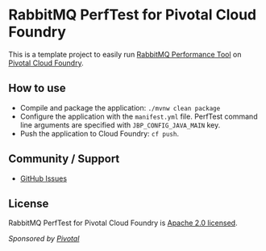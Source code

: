 # RabbitMQ PerfTest for Pivotal Cloud Foundry

This is a template project to easily run [RabbitMQ Performance Tool](http://www.rabbitmq.com/java-tools.html#throughput-load-testing)
on [Pivotal Cloud Foundry](https://pivotal.io/platform).

## How to use

* Compile and package the application: `./mvnw clean package`
* Configure the application with the `manifest.yml` file. PerfTest command line arguments
are specified with `JBP_CONFIG_JAVA_MAIN` key.
* Push the application to Cloud Foundry: `cf push`.

## Community / Support

* [GitHub Issues](https://github.com/rabbitmq/rabbitmq-perf-test-pcf/issues)

## License ##

RabbitMQ PerfTest for Pivotal Cloud Foundry is [Apache 2.0 licensed](http://www.apache.org/licenses/LICENSE-2.0.html).

_Sponsored by [Pivotal](http://pivotal.io)_
